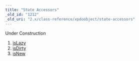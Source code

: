 ```yaml
---
title: "State Accessors"
_old_id: "1212"
_old_uri: "2.x/class-reference/xpdoobject/state-accessors"
---
```


Under Construction

1. [isLazy](/xpdo/2.x/class-reference/xpdoobject/state-accessors/islazy)
2. [isDirty](/xpdo/2.x/class-reference/xpdoobject/state-accessors/isdirty)
3. [isNew](/xpdo/2.x/class-reference/xpdoobject/state-accessors/isnew)